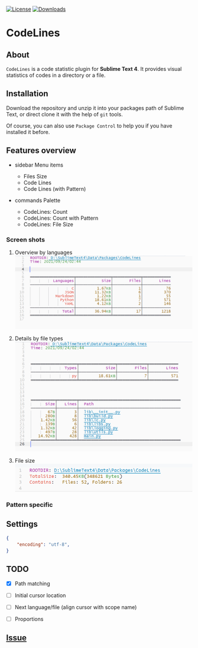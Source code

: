 [![License][license-image]](/LICENSE)
[![Downloads][packagecontrol-image]][packagecontrol-link]

# CodeLines

## About

`CodeLines` is a code statistic plugin for **Sublime Text 4**. It provides visual statistics of codes in a directory or a file.


## Installation
Download the repository and unzip it into your packages path of Sublime Text, or direct clone it with the help of `git` tools.

Of course, you can also use `Package Control` to help you if you have installed it before.


## Features overview
- sidebar Menu items
    * Files Size
    * Code Lines
    * Code Lines (with Pattern)

- commands Palette
    * CodeLines: Count
    * CodeLines: Count with Pattern
    * CodeLines: File Size


### Screen shots
1. Overview by languages
![](image/languages.png)

2. Details by file types
![](image/types.png)

3. File size
![](image/filesize.png)


### Pattern specific


## Settings
```json
{
    "encoding": "utf-8",
}
```


## TODO
- [x] Path matching
- [ ] Initial cursor location
- [ ] Next language/file (align cursor with scope name)
- [ ] Proportions


## [Issue](https://github.com/absop/CodeLines/issues)


[license-image]: https://img.shields.io/badge/license-MIT-blue.svg
[packagecontrol-image]: https://img.shields.io/packagecontrol/dt/CodeLines.svg
[packagecontrol-link]: https://packagecontrol.io/packages/CodeLines
